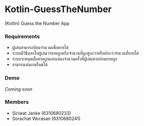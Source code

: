 # Kotlin-GuessTheNumber
 (Kotlin) Guess the Number App


### Requirements
- ผู้เล่นสามารถป้อนจํานวนเพื่อทายได้
- ระบบมีวิธีบอกใบผู้เล่นว่าทายถูกหรือจํานวนที่ถูกสูงกว่าหรือต่ํากว่าจํานวนที่ทายได้
- ระบบจะหยุดเมื่อทายถูกและแสดงจํานวนครั้งที่ผูัเล่นทายก่อนทายถูก
- สามารถเล่นเกมใหม่ได้

### Demo
_Coming soon_

### Members
- Siriwat Janke (6310680233)
- Sorachat Worasan (6310680241)
